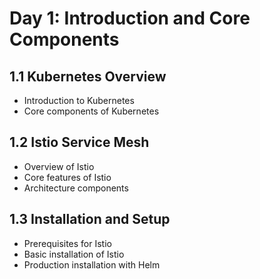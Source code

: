 # Day 1: Introduction and Core Components

## 1.1 Kubernetes Overview
- Introduction to Kubernetes
- Core components of Kubernetes

## 1.2 Istio Service Mesh
- Overview of Istio
- Core features of Istio
- Architecture components

## 1.3 Installation and Setup
- Prerequisites for Istio
- Basic installation of Istio
- Production installation with Helm
